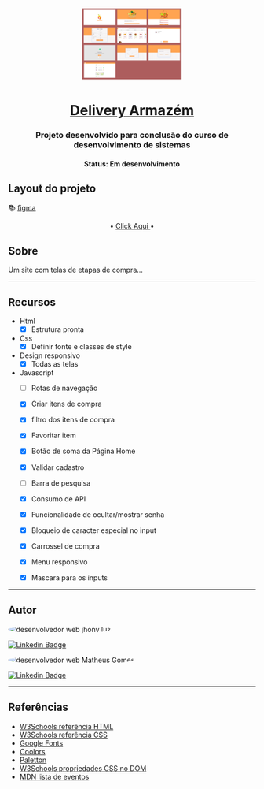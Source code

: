<h1 align="center">
    <img   height="50%" width="40%" title="#" src="./assets/img/telasProjetoDesktop.PNG" alt="paginas layout desktop"/>
</h1>

<h1 align="center">
   <a href="#"> Delivery Armazém</a>
</h1>

<h3 align="center">
    Projeto desenvolvido para conclusão do curso de desenvolvimento de sistemas 
</h3>

<h4 align="center"> 
	 Status: Em desenvolvimento
</h4>

## Layout do projeto

📚 [figma](<https://www.figma.com/file/zhwkuDA72h40SZtvUmiwTK/UI%2FInteraction-Design-(Copy)?node-id=12%3A0>)

<p align="center">
     •
    <a href="#">Click Aqui </a> •
    
</p>

## Sobre

Um site com telas de etapas de compra...

---

## Recursos

- Html
  - [x] Estrutura pronta
- Css
  - [x] Definir fonte e classes de style
- Design responsivo
  - [x] Todas as telas
- Javascript
  - [ ] Rotas de navegação
  - [x] Criar itens de compra
  - [x] filtro dos itens de compra
  - [x] Favoritar item
  - [x] Botão de soma da Página Home
  - [x] Validar cadastro
  - [ ] Barra de pesquisa
  - [x] Consumo de API
  - [x] Funcionalidade de ocultar/mostrar senha
  - [x] Bloqueio de caracter especial no input
  - [x] Carrossel de compra
  - [x] Menu responsivo
  - [x] Mascara para os inputs
  

---

## Autor

 <img style="border-radius: 50%;" src="https://github.com/JhonLight.png" width="100px;" alt="desenvolvedor web jhony luz"/>
 
 [![Linkedin Badge](https://img.shields.io/badge/-Jhony-Luz?style=flat-square&logo=Linkedin&logoColor=white&link=https://www.linkedin.com/in/jhony-luz-720b73211/)](https://www.linkedin.com/in/jhony-luz-720b73211/)
 
 <img style="border-radius: 50%;" src="https://github.com/Matheusg-dev.png" width="100px;" alt="desenvolvedor web Matheus Gomes"/>
 
[![Linkedin Badge](https://img.shields.io/badge/-Matheus-Gomes?style=flat-square&logo=Linkedin&logoColor=white&link=https://www.linkedin.com/in/Matheus-Gomes-720b73211/)](https://www.linkedin.com/in/Matheus-Gomes-720b73211/)

---

## Referências

- [W3Schools referência HTML](https://www.w3schools.com/tags/default.asp)
- [W3Schools referência CSS](https://www.w3schools.com/cssref/default.asp)
- [Google Fonts](https://fonts.google.com/)
- [Coolors](https://coolors.co/palettes/trending)
- [Paletton](https://paletton.com/)
- [W3Schools propriedades CSS no DOM](https://www.w3schools.com/jsref/dom_obj_style.asp)
- [MDN lista de eventos](https://developer.mozilla.org/en-US/docs/Web/Events)
